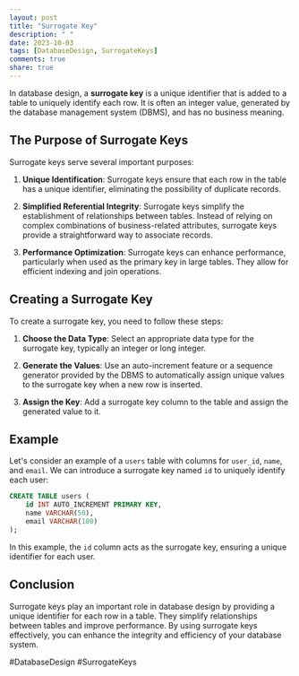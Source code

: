 ```yaml
---
layout: post
title: "Surrogate Key"
description: " "
date: 2023-10-03
tags: [DatabaseDesign, SurrogateKeys]
comments: true
share: true
---
```


In database design, a **surrogate key** is a unique identifier that is added to a table to uniquely identify each row. It is often an integer value, generated by the database management system (DBMS), and has no business meaning.

## The Purpose of Surrogate Keys

Surrogate keys serve several important purposes:

1. **Unique Identification**: Surrogate keys ensure that each row in the table has a unique identifier, eliminating the possibility of duplicate records.

2. **Simplified Referential Integrity**: Surrogate keys simplify the establishment of relationships between tables. Instead of relying on complex combinations of business-related attributes, surrogate keys provide a straightforward way to associate records.

3. **Performance Optimization**: Surrogate keys can enhance performance, particularly when used as the primary key in large tables. They allow for efficient indexing and join operations.

## Creating a Surrogate Key

To create a surrogate key, you need to follow these steps:

1. **Choose the Data Type**: Select an appropriate data type for the surrogate key, typically an integer or long integer.

2. **Generate the Values**: Use an auto-increment feature or a sequence generator provided by the DBMS to automatically assign unique values to the surrogate key when a new row is inserted.

3. **Assign the Key**: Add a surrogate key column to the table and assign the generated value to it.

## Example

Let's consider an example of a `users` table with columns for `user_id`, `name`, and `email`. We can introduce a surrogate key named `id` to uniquely identify each user:

```sql
CREATE TABLE users (
    id INT AUTO_INCREMENT PRIMARY KEY,
    name VARCHAR(50),
    email VARCHAR(100)
);
```

In this example, the `id` column acts as the surrogate key, ensuring a unique identifier for each user.

## Conclusion

Surrogate keys play an important role in database design by providing a unique identifier for each row in a table. They simplify relationships between tables and improve performance. By using surrogate keys effectively, you can enhance the integrity and efficiency of your database system.

#DatabaseDesign #SurrogateKeys